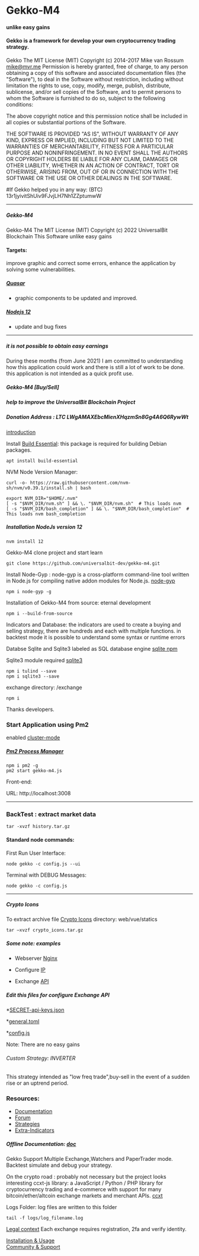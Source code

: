 # Gekko-M4
#### unlike easy gains


#### Gekko is a framework for develop your own cryptocurrency trading strategy.


Gekko 
The MIT License (MIT) Copyright (c) 2014-2017 Mike van Rossum mike@mvr.me
Permission is hereby granted, free of charge, to any person obtaining a copy of this software and associated documentation files (the "Software"), to deal in the Software without restriction, including without limitation the rights to use, copy, modify, merge, publish, distribute, sublicense, and/or sell copies of the Software, and to permit persons to whom the Software is furnished to do so, subject to the following conditions:

The above copyright notice and this permission notice shall be included in all copies or substantial portions of the Software.

THE SOFTWARE IS PROVIDED "AS IS", WITHOUT WARRANTY OF ANY KIND, EXPRESS OR IMPLIED, INCLUDING BUT NOT LIMITED TO THE WARRANTIES OF MERCHANTABILITY, FITNESS FOR A PARTICULAR PURPOSE AND NONINFRINGEMENT. IN NO EVENT SHALL THE AUTHORS OR COPYRIGHT HOLDERS BE LIABLE FOR ANY CLAIM, DAMAGES OR OTHER LIABILITY, WHETHER IN AN ACTION OF CONTRACT, TORT OR OTHERWISE, ARISING FROM, OUT OF OR IN CONNECTION WITH THE SOFTWARE OR THE USE OR OTHER DEALINGS IN THE SOFTWARE. 

#If Gekko helped you in any way: 
(BTC) 13r1jyivitShUiv9FJvjLH7Nh1ZZptumwW



-----



##### Gekko-M4

Gekko-M4 The MIT License (MIT) Copyright (c) 2022 UniversalBit Blockchain This Software unlike easy gains
#### Targets:
improve graphic and correct some errors, enhance the application by solving some vulnerabilities.


##### [Quasar](https://v0-16.quasar-framework.org/)
* graphic components to be updated and improved.

##### [Nodejs 12](https://nodejs.org/docs/latest-v12.x/api/)
* update and bug fixes

-----




##### it is not possible to obtain easy earnings



During these months (from June 2021) I am committed to understanding how this application could work and there is still a lot of work to be done. this application is not intended as a quick profit use.


##### Gekko-M4 [Buy/Sell]
##### help to improve the UniversalBit Blockchain Project








##### Donation Address : LTC LWgAMAXEbcMienXHqzmSn8Gg4A6Q6RywWt



[introduction](https://universalbit.it/blockchain/gekko-m4/)


Install [Build Essential](https://packages.debian.org/bullseye/build-essential): 
this package is required for building Debian packages.

```
apt install build-essential

```

NVM Node Version Manager:
```
curl -o- https://raw.githubusercontent.com/nvm-sh/nvm/v0.39.1/install.sh | bash
```
```
export NVM_DIR="$HOME/.nvm"
[ -s "$NVM_DIR/nvm.sh" ] && \. "$NVM_DIR/nvm.sh"  # This loads nvm
[ -s "$NVM_DIR/bash_completion" ] && \. "$NVM_DIR/bash_completion"  # This loads nvm bash_completion
```

##### Installation NodeJs version 12

```
nvm install 12
```

Gekko-M4
clone project and start learn

```
git clone https://github.com/universalbit-dev/gekko-m4.git

```

Install Node-Gyp :
node-gyp is a cross-platform command-line tool written in Node.js for compiling native addon modules for Node.js. [node-gyp](https://www.npmjs.com/package/node-gyp)

```
npm i node-gyp -g

```

Installation of Gekko-M4 from source: eternal development

```
npm i --build-from-source

```

Indicators and Database:
the indicators are used to create a buying and selling strategy, there are hundreds and each with multiple functions. in backtest mode it is possible to understand some syntax or runtime errors

Databse Sqlite and Sqlite3
labeled as SQL database engine [sqlite npm](https://www.npmjs.com/package/sqlite)

Sqlite3 module required [sqlite3](https://www.npmjs.com/package/sqlite3)

```
npm i tulind --save
npm i sqlite3 --save
```
exchange directory: /exchange

```
npm i 

```
Thanks developers.


### Start Application using Pm2
enabled [cluster-mode](https://pm2.keymetrics.io/docs/usage/cluster-mode/#cluster-mode)
##### [Pm2 Process Manager](https://pm2.keymetrics.io/)

```
npm i pm2 -g
pm2 start gekko-m4.js
```
Front-end:

URL: http://localhost:3008

-----

### BackTest : extract market data
 

```
tar -xvzf history.tar.gz
```


#### Standard node commands:
First Run User Interface:
```
node gekko -c config.js --ui
```

Terminal with DEBUG Messages:
```
node gekko -c config.js
```
-----


##### Crypto Icons

To extract archive file [Crypto Icons]() 
directory: web/vue/statics

```
tar –xvzf crypto_icons.tar.gz
```



##### Some note: examples


* Webserver [Nginx](https://universalbit.it:3000/universalbit-blockchain/Gekko-M4/src/master/docs/webserver.md)


* Configure [IP](https://universalbit.it:3000/universalbit-blockchain/Gekko-M4/src/master/docs/ip.md)


* Exchange [API](https://universalbit.it:3000/universalbit-blockchain/Gekko-M4/src/master/docs/api.md)
 
##### Edit this files for configure Exchange API

*[SECRET-api-keys.json](https://universalbit.it:3000/universalbit-blockchain/Gekko-M4/src/master/SECRET-api-keys.json) 

*[general.toml](https://universalbit.it:3000/universalbit-blockchain/Gekko-M4/src/master/config/general.toml)

*[config.js](https://universalbit.it:3000/universalbit-blockchain/Gekko-M4/src/master/config.js)






Note:
There are no easy gains

###### Custom Strategy: INVERTER
This strategy intended as "low freq trade",buy-sell in the event of a sudden rise or an uptrend period.

### Resources:
* [Documentation](https://gekko.wizb.it/docs/installation/installing_gekko.html)
* [Forum](https://forum.gekko.wizb.it/)
* [Strategies](https://github.com/xFFFFF/Gekko-Strategies)
* [Extra-Indicators](https://github.com/Gab0/gekko-extra-indicators)

##### Offline Documentation: [doc](https://universalbit.it/blockchain/shared-files/1093/docs.tar.gz)


Gekko Support Multiple Exchange,Watchers and PaperTrader mode.
Backtest simulate and debug your strategy.
      

On the crypto road : probably not necessary but the project looks interesting
ccxt-js library: a JavaScript / Python / PHP library for cryptocurrency trading and e-commerce with support for many bitcoin/ether/altcoin exchange markets and merchant APIs. [ccxt](https://readthedocs.org/projects/ccxt/)


Logs Folder:
log files are written to this folder

```
tail -f logs/log_filename.log
```

[Legal context](https://www.europarl.europa.eu/cmsdata/150761/TAX3%20Study%20on%20cryptocurrencies%20and%20blockchain.pdf)
Each exchange requires registration, 2fa and verify identity.


[Installation & Usage]()	
[Community & Support]()


